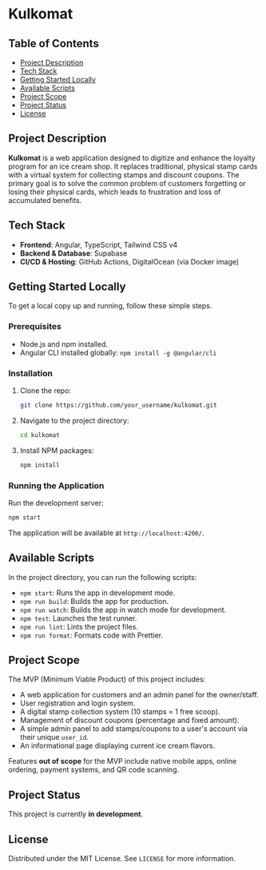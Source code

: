 # Kulkomat

## Table of Contents

- [Project Description](#project-description)
- [Tech Stack](#tech-stack)
- [Getting Started Locally](#getting-started-locally)
- [Available Scripts](#available-scripts)
- [Project Scope](#project-scope)
- [Project Status](#project-status)
- [License](#license)

## Project Description

**Kulkomat** is a web application designed to digitize and enhance the loyalty program for an ice cream shop. It replaces traditional, physical stamp cards with a virtual system for collecting stamps and discount coupons. The primary goal is to solve the common problem of customers forgetting or losing their physical cards, which leads to frustration and loss of accumulated benefits.

## Tech Stack

- **Frontend**: Angular, TypeScript, Tailwind CSS v4
- **Backend & Database**: Supabase
- **CI/CD & Hosting**: GitHub Actions, DigitalOcean (via Docker image)

## Getting Started Locally

To get a local copy up and running, follow these simple steps.

### Prerequisites

- Node.js and npm installed.
- Angular CLI installed globally: `npm install -g @angular/cli`

### Installation

1. Clone the repo:
   ```sh
   git clone https://github.com/your_username/kulkomat.git
   ```
2. Navigate to the project directory:
   ```sh
   cd kulkomat
   ```
3. Install NPM packages:
   ```sh
   npm install
   ```

### Running the Application

Run the development server:
```sh
npm start
```
The application will be available at `http://localhost:4200/`.

## Available Scripts

In the project directory, you can run the following scripts:

- `npm start`: Runs the app in development mode.
- `npm run build`: Builds the app for production.
- `npm run watch`: Builds the app in watch mode for development.
- `npm test`: Launches the test runner.
- `npm run lint`: Lints the project files.
- `npm run format`: Formats code with Prettier.

## Project Scope

The MVP (Minimum Viable Product) of this project includes:

- A web application for customers and an admin panel for the owner/staff.
- User registration and login system.
- A digital stamp collection system (10 stamps = 1 free scoop).
- Management of discount coupons (percentage and fixed amount).
- A simple admin panel to add stamps/coupons to a user's account via their unique `user_id`.
- An informational page displaying current ice cream flavors.

Features **out of scope** for the MVP include native mobile apps, online ordering, payment systems, and QR code scanning.

## Project Status

This project is currently **in development**.

## License

Distributed under the MIT License. See `LICENSE` for more information.
